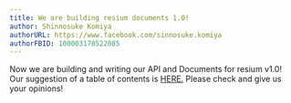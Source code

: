 ```yaml
---
title: We are building resium documents 1.0!
author: Shinnosuke Komiya
authorURL: https://www.facebook.com/sinnosuke.komiya
authorFBID: 100003170522085
---
```


Now we are building and writing our API and Documents for resium v1.0!
Our suggestion of a table of contents is [HERE.](https://github.com/darwin-education/resium/issues/19)
Please check and give us your opinions!
